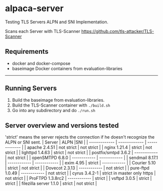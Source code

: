 # alpaca-server
Testing TLS Servers ALPN and SNI Implementation.

Scans each Server with TLS-Scanner https://github.com/tls-attacker/TLS-Scanner

## Requirements
- docker and docker-compose
- baseimage Docker containers from evaluation-libraries

----------------
## Running Servers
1. Build the baseimage from evaluation-libraries.
2. Build the TLS-Scanner container with ``./build.sh``
3. Go into any subdirectory and do ``./run.sh``

## Server overview and versions tested
'strict' means the server rejects the connection if he doesn't recognize the ALPN or SNI sent.
| Server        | ALPN          |SNI            |
| ------------- | ------------- | ------------- |
| apache 2.4.51 | not strict    | not strict    |
| nginx  1.21.4 | strict    | not strict    |
| lighttpd 1.4.63 | strict        | not strict    |
| postfix/smtpd 3.6.2 | ------------  | not strict    |
| openSMTPD  6.8.0    | ------------  | ------------  |
| sendmail 8.17.1  | ------------  | ------------  |
| exim 4.95     | strict        | ------------  |
| Courier 5.10  | strict        | not strict    |
| Dovecot 2.3.13  | ------------  | not strict    |
| pure-ftpd 1.0.49    | ------------  | not strict    |
| cyrus 3.4.2-1 | strict in master only https | not strict    |
| ProFTPD 1.3.8rc2      | ------------  | strict        |
| vsftpd 3.0.5 | strict        | strict        |
| filezilla server 1.1.0 | strict        | not strict    |


